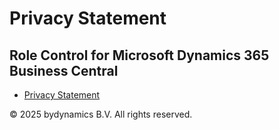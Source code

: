 # Privacy Statement

## Role Control for Microsoft Dynamics 365 Business Central

- [Privacy Statement](https://bydynamics.com/privacy-policy/)


© 2025 bydynamics B.V. All rights reserved.

